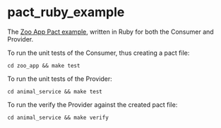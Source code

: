 # pact_ruby_example
The [Zoo App Pact example](https://docs.pact.io/getting_started/), written in Ruby for both the Consumer and Provider.

To run the unit tests of the Consumer, thus creating a pact file:

```cd zoo_app && make test```

To run the unit tests of the Provider:

```cd animal_service && make test```

To run the verify the Provider against the created pact file:

```cd animal_service && make verify```
